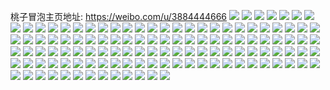 桃子冒泡主页地址: https://weibo.com/u/3884444666 
![](https://wx4.sinaimg.cn/mw2000/e787ebfagy1h92km1q5c0j21ba1r2u0s.jpg) 
![](https://wx4.sinaimg.cn/mw2000/e787ebfaly1h8zzbj3q92j20n01dshdt.jpg) 
![](https://wx4.sinaimg.cn/mw2000/e787ebfaly1h8zzbh6xgjj21uc1acnpd.jpg) 
![](https://wx4.sinaimg.cn/mw2000/e787ebfaly1h8woybzni2j21jj220npe.jpg) 
![](https://wx4.sinaimg.cn/mw2000/e787ebfaly1h8woy9itp4j21o12804qr.jpg) 
![](https://wx4.sinaimg.cn/mw2000/e787ebfaly1h8u9rjz6l9j22c02c0kjl.jpg) 
![](https://wx4.sinaimg.cn/mw2000/e787ebfaly1h8t8o2ixg7j21o02804qq.jpg) 
![](https://wx4.sinaimg.cn/mw2000/e787ebfaly1h8t8o5470vj21o02804qq.jpg) 
![](https://wx4.sinaimg.cn/mw2000/e787ebfaly1h8t8o0icwpj21qz33z4qq.jpg) 
![](https://wx4.sinaimg.cn/mw2000/e787ebfaly1h8t8o6my9nj21qz33zx6q.jpg) 
![](https://wx4.sinaimg.cn/mw2000/e787ebfaly1h8pu7iymn2j21401e0nej.jpg) 
![](https://wx4.sinaimg.cn/mw2000/e787ebfaly1h8oootowhgj21o0280x6p.jpg) 
![](https://wx4.sinaimg.cn/mw2000/e787ebfaly1h8ooovur1tj21o0280x6p.jpg) 
![](https://wx4.sinaimg.cn/mw2000/e787ebfaly1h8mddxknhsj21g02611kb.jpg) 
![](https://wx4.sinaimg.cn/mw2000/e787ebfaly1h8mddye5btj21601r1avv.jpg) 
![](https://wx4.sinaimg.cn/mw2000/e787ebfaly1h8mde053njj222j33t7wk.jpg) 
![](https://wx4.sinaimg.cn/mw2000/e787ebfaly1h8mddwhjhoj20n01ds7oj.jpg) 
![](https://wx4.sinaimg.cn/mw2000/e787ebfaly1h8honb46vyj21o0280x6p.jpg) 
![](https://wx4.sinaimg.cn/mw2000/e787ebfaly1h8hone0u8fj21o0280x6p.jpg) 
![](https://wx4.sinaimg.cn/mw2000/e787ebfaly1h8hon938qhj21o02807wi.jpg) 
![](https://wx4.sinaimg.cn/mw2000/e787ebfaly1h8e7n3e9u8j22c0340kjl.jpg) 
![](https://wx4.sinaimg.cn/mw2000/e787ebfaly1h8e7nfmkarj20n01dsaht.jpg) 
![](https://wx4.sinaimg.cn/mw2000/e787ebfaly1h8e7nd42ulj22c0340hdu.jpg) 
![](https://wx4.sinaimg.cn/mw2000/e787ebfaly1h8e7nvi8uwj22c0340kjn.jpg) 
![](https://wx4.sinaimg.cn/mw2000/e787ebfaly1h8e7nxjgn0j22c03404qq.jpg) 
![](https://wx4.sinaimg.cn/mw2000/e787ebfaly1h8e7o273jfj22c0340npd.jpg) 
![](https://wx4.sinaimg.cn/mw2000/e787ebfaly1h8e7n7khacj22c03404qq.jpg) 
![](https://wx4.sinaimg.cn/mw2000/e787ebfaly1h8e7nqhsmoj23402c0kjn.jpg) 
![](https://wx4.sinaimg.cn/mw2000/e787ebfaly1h8e7nitj8aj22c0340e82.jpg) 
![](https://wx4.sinaimg.cn/mw2000/e787ebfaly1h8bn3ycftaj20n00yiwom.jpg) 
![](https://wx4.sinaimg.cn/mw2000/e787ebfaly1h8bn43dojzj23402c0hdu.jpg) 
![](https://wx4.sinaimg.cn/mw2000/e787ebfaly1h8bn47viruj20n00yi47a.jpg) 
![](https://wx4.sinaimg.cn/mw2000/e787ebfaly1h8bn45iut2j21b01qokdc.jpg) 
![](https://wx4.sinaimg.cn/mw2000/e787ebfaly1h8bn4b2x15j22ds1scqv5.jpg) 
![](https://wx4.sinaimg.cn/mw2000/e787ebfaly1h8bn58fqlkj22c0340u0z.jpg) 
![](https://wx4.sinaimg.cn/mw2000/e787ebfaly1h8bn5ba8t5j21xy2l9e81.jpg) 
![](https://wx4.sinaimg.cn/mw2000/e787ebfaly1h8bn5hyygfj21x52k71kx.jpg) 
![](https://wx4.sinaimg.cn/mw2000/e787ebfaly1h8bn5f7oq1j22c0340e82.jpg) 
![](https://wx4.sinaimg.cn/mw2000/e787ebfaly1h89vygtkraj22c03407wi.jpg) 
![](https://wx4.sinaimg.cn/mw2000/e787ebfaly1h885u915qkj20qo11cdow.jpg) 
![](https://wx4.sinaimg.cn/mw2000/e787ebfaly1h885u7k9cfj20qo11c4ce.jpg) 
![](https://wx4.sinaimg.cn/mw2000/e787ebfaly1h885ua4t28j20qo11caib.jpg) 
![](https://wx4.sinaimg.cn/mw2000/e787ebfaly1h885ub6lj8j21400qo47a.jpg) 
![](https://wx4.sinaimg.cn/mw2000/e787ebfaly1h8772pqyygj20ww1dcaz8.jpg) 
![](https://wx4.sinaimg.cn/mw2000/e787ebfaly1h860rw7vkoj20ww1dcata.jpg) 
![](https://wx4.sinaimg.cn/mw2000/e787ebfaly1h860s6z6a8j20ua19fgzv.jpg) 
![](https://wx4.sinaimg.cn/mw2000/e787ebfaly1h860s97dtzj20ww1dcdup.jpg) 
![](https://wx4.sinaimg.cn/mw2000/e787ebfaly1h860rv1takj20v41ao7lz.jpg) 
![](https://wx4.sinaimg.cn/mw2000/e787ebfaly1h860s5lvemj21qv2mbx6q.jpg) 
![](https://wx4.sinaimg.cn/mw2000/e787ebfaly1h860s4bki3j20ww1dcx0l.jpg) 
![](https://wx4.sinaimg.cn/mw2000/e787ebfaly1h860s36j5uj223u35su0z.jpg) 
![](https://wx4.sinaimg.cn/mw2000/e787ebfaly1h860s85p78j20ww1dc1bo.jpg) 
![](https://wx4.sinaimg.cn/mw2000/e787ebfaly1h860rzer35j223u35s4qr.jpg) 
![](https://wx4.sinaimg.cn/mw2000/e787ebfaly1h83oabq6jrj21o02801ky.jpg) 
![](https://wx4.sinaimg.cn/mw2000/e787ebfaly1h83oagit24j21hb27zkjl.jpg) 
![](https://wx4.sinaimg.cn/mw2000/e787ebfaly1h83oaliuuuj21g0260kjl.jpg) 
![](https://wx4.sinaimg.cn/mw2000/e787ebfaly1h83oanqu1rj22c0340npe.jpg) 
![](https://wx4.sinaimg.cn/mw2000/e787ebfaly1h7zl85jacdj20n01ds1kx.jpg) 
![](https://wx4.sinaimg.cn/mw2000/e787ebfaly1h7kelb6izsj20n01ds1b8.jpg) 
![](https://wx4.sinaimg.cn/mw2000/e787ebfaly1h7jnvqnth3j20n01dshdt.jpg) 
![](https://wx4.sinaimg.cn/mw2000/e787ebfaly1h7hw6tbybvj21h827vhdt.jpg) 
![](https://wx4.sinaimg.cn/mw2000/e787ebfaly1h7hw6rlf63j233z2bzx6q.jpg) 
![](https://wx4.sinaimg.cn/mw2000/e787ebfaly1h7b60qo2pyj20u00ldwi9.jpg) 
![](https://wx4.sinaimg.cn/mw2000/e787ebfaly1h78whbyatbj21uc1ac7sx.jpg) 
![](https://wx4.sinaimg.cn/mw2000/e787ebfaly1h78whfiyc0j21uc1achdt.jpg) 
![](https://wx4.sinaimg.cn/mw2000/e787ebfaly1h78whjixvvj21uc1acx6p.jpg) 
![](https://wx4.sinaimg.cn/mw2000/e787ebfaly1h78whn9luyj21uc1ackjl.jpg) 
![](https://wx4.sinaimg.cn/mw2000/e787ebfaly1h78cm6p4pbj20o210411i.jpg) 
![](https://wx4.sinaimg.cn/mw2000/e787ebfaly1h78cmceag1j20s5167425.jpg) 
![](https://wx4.sinaimg.cn/mw2000/e787ebfaly1h78cmahfezj20ww1dc0wu.jpg) 
![](https://wx4.sinaimg.cn/mw2000/e787ebfaly1h78cmfn5puj222n33zu0x.jpg) 
![](https://wx4.sinaimg.cn/mw2000/e787ebfaly1h78cm7jj62j20ny0zxdh8.jpg) 
![](https://wx4.sinaimg.cn/mw2000/e787ebfaly1h78clxzjihj222n340e82.jpg) 
![](https://wx4.sinaimg.cn/mw2000/e787ebfaly1h78cm4hsphj22832ysx6q.jpg) 
![](https://wx4.sinaimg.cn/mw2000/e787ebfaly1h78cn7soxdj20ww1dcqt3.jpg) 
![](https://wx4.sinaimg.cn/mw2000/e787ebfaly1h78dallkcuj22c03401kz.jpg) 
![](https://wx4.sinaimg.cn/mw2000/e787ebfaly1h6vyjvbzxrj22c01r0hdu.jpg) 
![](https://wx4.sinaimg.cn/mw2000/e787ebfaly1h6vyjwr2oqj22c01r0kjm.jpg) 
![](https://wx4.sinaimg.cn/mw2000/e787ebfaly1h6vyjtsbanj22c01r0b2a.jpg) 
![](https://wx4.sinaimg.cn/mw2000/e787ebfaly1h6vyjyuml1j23402c07wk.jpg) 
![](https://wx4.sinaimg.cn/mw2000/e787ebfaly1h6vyiuqqodj21z92z17wi.jpg) 
![](https://wx4.sinaimg.cn/mw2000/e787ebfaly1h6vyip7xwtj22c03401ky.jpg) 
![](https://wx4.sinaimg.cn/mw2000/e787ebfaly1h6vyiqexjcj22c0340kjl.jpg) 
![](https://wx4.sinaimg.cn/mw2000/e787ebfaly1h6vyisabwcj21l62drx6p.jpg) 
![](https://wx4.sinaimg.cn/mw2000/e787ebfaly1h6rhvqhvgaj20n01dse81.jpg) 
![](https://wx4.sinaimg.cn/mw2000/e787ebfaly1h6mczkz0yyj222n33zu0y.jpg) 
![](https://wx4.sinaimg.cn/mw2000/e787ebfaly1h6mczmvc88j21o02804qq.jpg) 
![](https://wx4.sinaimg.cn/mw2000/e787ebfaly1h6mcznyep7j21xk2wcnpe.jpg) 
![](https://wx4.sinaimg.cn/mw2000/e787ebfaly1h6mczr3w8zj21v22smn8n.jpg) 
![](https://wx4.sinaimg.cn/mw2000/e787ebfaly1h6mczou92jj21ux2seu0x.jpg) 
![](https://wx4.sinaimg.cn/mw2000/e787ebfaly1h6mczughtaj22c0340b2c.jpg) 
![](https://wx4.sinaimg.cn/mw2000/e787ebfaly1h6mczwzhnnj223t35q4qr.jpg) 
![](https://wx4.sinaimg.cn/mw2000/e787ebfaly1h6md00haxnj222n33zhdu.jpg) 
![](https://wx4.sinaimg.cn/mw2000/e787ebfaly1h6mczzayupj21ym2xxu0y.jpg) 
![](https://wx4.sinaimg.cn/mw2000/e787ebfaly1h6gnmnsyjmj20j60j6790.jpg) 
![](https://wx4.sinaimg.cn/mw2000/e787ebfaly1h6gnfo3fb2j21o0280ti0.jpg) 
![](https://wx4.sinaimg.cn/mw2000/e787ebfaly1h6gnfrcgrmj21o028012u.jpg) 
![](https://wx4.sinaimg.cn/mw2000/e787ebfaly1h6gnfkxsa2j21o0280qv5.jpg) 
![](https://wx4.sinaimg.cn/mw2000/e787ebfaly1h65mjcs69gj20zk1bedjn.jpg) 
![](https://wx4.sinaimg.cn/mw2000/e787ebfaly1h65mjcfw4wj22ds1sc11a.jpg) 
![](https://wx4.sinaimg.cn/mw2000/e787ebfagy1h5scn445maj22bz340qv7.jpg) 
![](https://wx4.sinaimg.cn/mw2000/e787ebfagy1h5scoata4ij222n33znpd.jpg) 
![](https://wx4.sinaimg.cn/mw2000/e787ebfagy1h5sco5ca85j22dc35s7wh.jpg) 
![](https://wx4.sinaimg.cn/mw2000/e787ebfagy1h5scoehaz3j21l62drq9e.jpg) 
![](https://wx4.sinaimg.cn/mw2000/e787ebfagy1h5sco92jwej222n33znpd.jpg) 
![](https://wx4.sinaimg.cn/mw2000/e787ebfagy1h5sco78pymj21sc2dr1ky.jpg) 
![](https://wx4.sinaimg.cn/mw2000/e787ebfagy1h5scna0694j20sg23uagz.jpg) 
![](https://wx4.sinaimg.cn/mw2000/e787ebfagy1h5scndmhmkj20sg2ai7pq.jpg) 
![](https://wx4.sinaimg.cn/mw2000/e787ebfagy1h5scmzhm53j20sg47pb2a.jpg) 
![](https://wx4.sinaimg.cn/mw2000/e787ebfagy1h5g76b0qk5j20n01dsak6.jpg) 
![](https://wx4.sinaimg.cn/mw2000/e787ebfagy1h56inlfy0nj20qo1lqk8f.jpg) 
![](https://wx4.sinaimg.cn/mw2000/e787ebfagy1h56inhy5hwj20qo1be12n.jpg) 
![](https://wx4.sinaimg.cn/mw2000/e787ebfagy1h56inje9dgj20u01ihgzc.jpg) 
![](https://wx4.sinaimg.cn/mw2000/e787ebfagy1h56ink5310j20mt0yp0yr.jpg) 
![](https://wx4.sinaimg.cn/mw2000/e787ebfagy1h4znrwyx0yj22c033y1kz.jpg) 
![](https://wx4.sinaimg.cn/mw2000/e787ebfagy1h4znss2yh5j22c0340e82.jpg) 
![](https://wx4.sinaimg.cn/mw2000/e787ebfagy1h4zncralrrj22bc3344qr.jpg) 
![](https://wx4.sinaimg.cn/mw2000/e787ebfagy1h4znbpi4o1j22c03407wi.jpg) 
![](https://wx4.sinaimg.cn/mw2000/e787ebfagy1h4znrc1k7pj22c03407wj.jpg) 
![](https://wx4.sinaimg.cn/mw2000/e787ebfagy1h4znby4vxnj22c0340qv6.jpg) 
